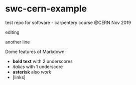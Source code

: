 # swc-cern-example
test repo for software - carpentery course @CERN Nov 2019

editing

another line

Dome features of Markdown:

- __bold text__ with 2 underscores
- _italics_ with 1 underscore
- **asterisk**  also  *work*
- [links] 


